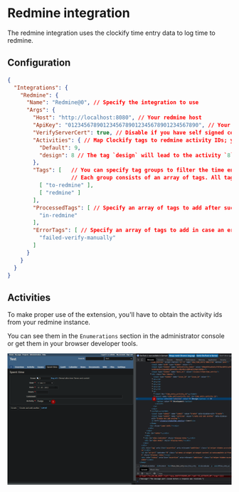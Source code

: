 # Redmine integration

The redmine integration uses the clockify time entry data to log time to redmine.

## Configuration

```json
{
  "Integrations": {
    "Redmine": {
      "Name": "Redmine@0", // Specify the integration to use
      "Args": {
        "Host": "http://localhost:8080", // Your redmine host
        "ApiKey": "01234567890123456789012345678901234567890", // Your redmine API key
        "VerifyServerCert": true, // Disable if you have self signed certs
        "Activities": { // Map Clockify tags to redmine activity IDs; you can use `0` to use the default activity as configured in your redmine instance
          "Default": 9,
          "design": 8 // The tag `design` will lead to the activity `8` in redmine
        },
        "Tags": [   // You can specify tag groups to filter the time entries which this integration should process
                    // Each group consists of an array of tags. All tags in a array must match. Groups are `OR` combined.
          [ "to-redmine" ],
          [ "redmine" ]
        ],
        "ProcessedTags": [ // Specify an array of tags to add after successful processing by this integration
          "in-redmine"
        ],
        "ErrorTags": [ // Specify an array of tags to add in case an error occured
          "failed-verify-manually"
        ]
      }
    }
  }
}
```

## Activities

To make proper use of the extension, you'll have to obtain the activity ids from your redmine instance.

You can see them in the `Enumerations` section in the administrator console or get them in your browser developer tools.

![obtain redmine activity ids from browser dev tools](../images/redmine-activity-ids.png)